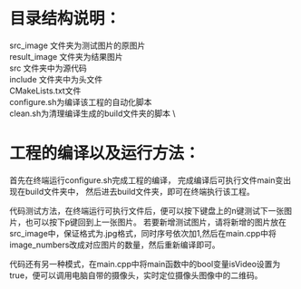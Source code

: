 # 目录结构说明：
src_image 文件夹为测试图片的原图片\
result_image 文件夹为结果图片 \
src 文件夹中为源代码 \
include 文件夹中为头文件 \
CMakeLists.txt文件 \
configure.sh为编译该工程的自动化脚本 \
clean.sh为清理编译生成的build文件夹的脚本 \



# 工程的编译以及运行方法：
首先在终端运行configure.sh完成工程的编译，
完成编译后可执行文件main变出现在build文件夹中，
然后进去build文件夹，即可在终端执行该工程。


代码测试方法，在终端运行可执行文件后，便可以按下键盘上的n键测试下一张图片，也可以按下p键回到上一张图片。
若要新增测试图片，请将新增的图片放在src_image中，保证格式为.jpg格式，同时序号依次加1,然后在main.cpp中将image_numbers改成对应图片的数量，然后重新编译即可。

代码还有另一种模式，在main.cpp中将main函数中的bool变量isVideo设置为true，便可以调用电脑自带的摄像头，实时定位摄像头图像中的二维码。



